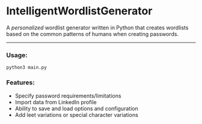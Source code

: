 # IntelligentWordlistGenerator
A *personalized* wordlist generator written in Python that creates wordlists based on the common patterns of humans when creating passwords. 


---
### Usage:

`python3 main.py`

### Features:

* Specify password requirements/limitations
* Import data from LinkedIn profile
* Ability to save and load options and configuration
* Add leet variations or special character variations
